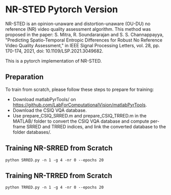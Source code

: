 # NR-STED Pytorch Version

NR-STED is an opinion-unaware and distortion-unaware (OU-DU) no reference (NR) video quality assessment algorithm. This method was proposed in the paper: S. Mitra, R. Soundararajan and S. S. Channappayya, "Predicting Spatio-Temporal Entropic Differences for Robust No Reference Video Quality Assessment," in IEEE Signal Processing Letters, vol. 28, pp. 170-174, 2021, doi: 10.1109/LSP.2021.3049682.

This is a pytorch implementation of NR-STED. 

## Preparation

To train from scratch, please follow these steps to prepare for training:
* Download matlabPyrTools/ on https://github.com/LabForComputationalVision/matlabPyrTools.
* Download the CSIQ VQA database.
* Use prepare_CSIQ_SRRED.m and prepare_CSIQ_TRRED.m in the MATLAB/ folder to convert the CSIQ VQA database and compute per-frame SRRED and TRRED indices, and link the converted database to the folder databases/.

## Training NR-SRRED from Scratch

```console
python SRRED.py -n 1 -g 4 -nr 0 --epochs 20
```
## Training NR-TRRED from Scratch
```console
python TRRED.py -n 1 -g 4 -nr 0 --epochs 20
```
